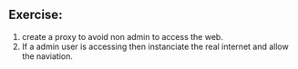 ## Exercise:

1. create a proxy to avoid non admin to access the web.
2. If a admin user is accessing then instanciate the real internet and allow the naviation.